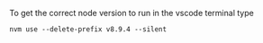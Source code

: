 To get the correct node version to run in the vscode terminal type

`nvm use --delete-prefix v8.9.4 --silent`

